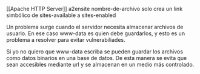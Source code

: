 [[Apache HTTP Server]]
a2ensite nombre-de-archivo solo crea un link simbólico de sites-available a sites-enabled

Un problema surge cuando el servidor necesita almacenar archivos de usuario. En ese caso www-data es quien debe guardarlos, y esto es un problema a resolver para evitar vulnerabiliades.

Si yo no quiero que www-data escriba se pueden guardar los archivos como datos binarios en una base de datos. De esta manera se evita que sean accesibles mediante url y se almacenan en un medio más controlado.